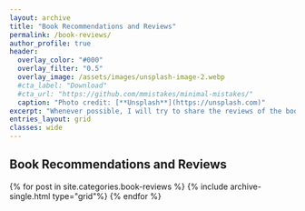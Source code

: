 ```yaml
---
layout: archive
title: "Book Recommendations and Reviews"
permalink: /book-reviews/
author_profile: true
header:
  overlay_color: "#000"
  overlay_filter: "0.5"
  overlay_image: /assets/images/unsplash-image-2.webp
  #cta_label: "Download"
  #cta_url: "https://github.com/mmistakes/minimal-mistakes/"
  caption: "Photo credit: [**Unsplash**](https://unsplash.com)"
excerpt: "Whenever possible, I will try to share the reviews of the books I have read."
entries_layout: grid
classes: wide
---
```


<h2>Book Recommendations and Reviews</h2>
{% for post in site.categories.book-reviews %}
  {% include archive-single.html type="grid"%}
{% endfor %}

<!-- type="grid" ekleyince post'lara thumnail ekleniyor. Bak: https://github.com/mmistakes/minimal-mistakes/issues/892 -->
